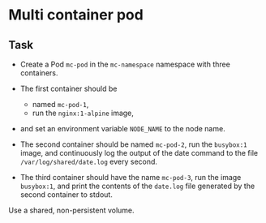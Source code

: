# Multi container pod

## Task
- Create a Pod ```mc-pod``` in the ```mc-namespace``` namespace with three containers. 
- The first container should be 
  - named ```mc-pod-1```, 
  - run the ```nginx:1-alpine``` image, 
- and set an environment variable ```NODE_NAME``` to the node name. 

- The second container should be named ```mc-pod-2```, run the ```busybox:1``` image, and continuously log the output of the date command to the file ```/var/log/shared/date.log``` every second. 
- The third container should have the name ```mc-pod-3```, run the image ```busybox:1```, and print the contents of the ```date.log``` file generated by the second container to stdout.

Use a shared, non-persistent volume.
